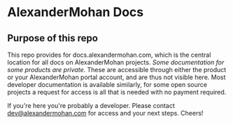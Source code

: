 # AlexanderMohan Docs
## Purpose of this repo
This repo provides for docs.alexandermohan.com, which is the central location for all docs on AlexanderMohan projects. *Some documentation for some products are private*. These are accessible through either the product or your AlexanderMohan portal account, and are thus not visible here. Most developer documentation is available similarly, for some open source projects a request for access is all that is needed with no payment required.

If you're here you're probably a developer. Please contact dev@alexandermohan.com for access and your next steps. Cheers!